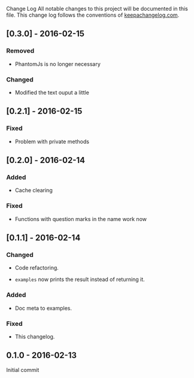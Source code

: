 Change Log
All notable changes to this project will be documented in this file. This change log follows the conventions of [keepachangelog.com](http://keepachangelog.com/).

## [0.3.0] - 2016-02-15
### Removed
- PhantomJs is no longer necessary

### Changed
- Modified the text ouput a little

## [0.2.1] - 2016-02-15
### Fixed
- Problem with private methods

## [0.2.0] - 2016-02-14
### Added
- Cache clearing

### Fixed
- Functions with question marks in the name work now

## [0.1.1] - 2016-02-14
### Changed
- Code refactoring.

- `examples` now prints the result instead of returning it.

### Added
- Doc meta to examples.

### Fixed
- This changelog.

## 0.1.0 - 2016-02-13
Initial commit
